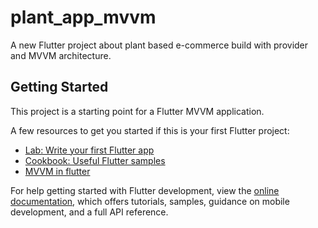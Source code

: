 # plant_app_mvvm

A new Flutter project about plant based e-commerce build with provider and MVVM architecture.

## Getting Started

This project is a starting point for a Flutter MVVM application.

A few resources to get you started if this is your first Flutter project:

- [Lab: Write your first Flutter app](https://docs.flutter.dev/get-started/codelab)
- [Cookbook: Useful Flutter samples](https://docs.flutter.dev/cookbook)
- [MVVM in flutter](https://code.pieces.app/blog/using-mvvm-in-flutter)

For help getting started with Flutter development, view the
[online documentation](https://docs.flutter.dev/), which offers tutorials,
samples, guidance on mobile development, and a full API reference.

